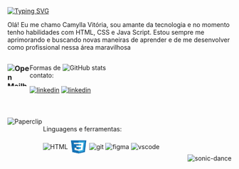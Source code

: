 [![Typing SVG](https://readme-typing-svg.demolab.com?font=Fira+Code&weight=500&size=25&pause=990&color=951AF7&random=false&width=435&lines=%E2%9C%A7+Ol%C3%A1!+Sou+a+Camylla!+%E2%9C%A7)](https://git.io/typing-svg)

<p>Olá! Eu me chamo Camylla Vitória, sou amante da tecnologia e no momento tenho habilidades com HTML, CSS e Java Script. Estou sempre me aprimorando e buscando novas maneiras de aprender e de me desenvolver como profissional nessa área maravilhosa </p>

##



### <img src="https://raw.githubusercontent.com/Tarikul-Islam-Anik/Animated-Fluent-Emojis/master/Emojis/Objects/Open%20Mailbox%20with%20Raised%20Flag.png" alt="Open Mailbox with Raised Flag" width="50" height="50" img align='left' /> 
<div> 


<img src= "https://github-readme-stats-git-masterrstaa-rickstaa.vercel.app/api?username=camylla14&hide_title=true&show_icons=true&include_all_commits=false&count_private=true&line_height=25&hide=issues&bg_color=000&title_color=7869e9&text_color=FFF&border_radius=3&border_color=7869e9&icon_color=7869e9&theme=jolly" min-width="380px" max-width="380px" width="380px" align="right" alt="GitHub stats">


 <section>

Formas de contato:

  <a href = "mailto:camyllavitoriadev14"><img align="center" alt="linkedin" height="30" width="110" src="https://img.shields.io/badge/-Gmail-%23333?style=for-the-badge&logo=gmail&logoColor=white" target="_blank"></a>
  <a href="https://www.linkedin.com/in/camylla-vitoria/" target="_blank"><img align="center" alt="linkedin" src="https://img.shields.io/badge/-LinkedIn-%230077B5?style=for-the-badge&logo=linkedin&logoColor=white" target="_blank"></a> 
</div>

<br>
 
 ### 


<img src="https://raw.githubusercontent.com/Tarikul-Islam-Anik/Animated-Fluent-Emojis/master/Emojis/Objects/Paperclip.png" alt="Paperclip" width="80" height="80" img align='left'/>

<br>
 Linguagens e ferramentas:
 <div style="display: inline_block"><br>
  <img src="https://skillicons.dev/icons?i=javascript"
  <img align="center" alt="HTML" height="30" width="40" src="https://raw.githubusercontent.com/devicons/devicon/master/icons/html5/html5-original.svg"/>
  <img align="center" alt="CSS" height="30" width="40" src="https://raw.githubusercontent.com/devicons/devicon/master/icons/css3/css3-original.svg">
  <img align="center" alt="git" height="30" width="40" src="https://cdn.jsdelivr.net/gh/devicons/devicon@latest/icons/git/git-original.svg" />
  <img align="center" alt="figma" height="30" width="40" src="https://cdn.jsdelivr.net/gh/devicons/devicon@latest/icons/figma/figma-original.svg" />
  <img align="center" alt="vscode" height="30" width="40" src="https://cdn.jsdelivr.net/gh/devicons/devicon@latest/icons/vscode/vscode-original.svg" />
</div>

</section>

<div align=right>
<img alt="sonic-dance" width="150" height="150" img align='center' src= "https://th.bing.com/th/id/R.46ad0a34691cfe0dec8b590fd208e5cf?rik=BS9ao7vKCik8zw&riu=http%3a%2f%2fthelegacyofsonic.weebly.com%2fuploads%2f1%2f1%2f5%2f4%2f115458941%2fsonic-finish-freestyle_orig.gif&ehk=%2bt5j90BUYzM2acT%2biq6pR8Seyk%2bzG2Cs9KKM58gg6Sg%3d&risl=&pid=ImgRaw&r=0" >
</div>

##




